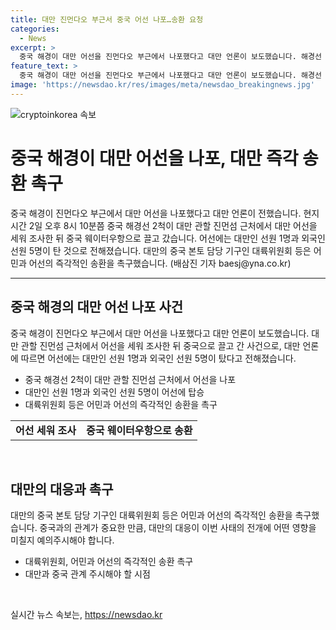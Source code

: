 ```yaml
---
title: 대만 진먼다오 부근서 중국 어선 나포…송환 요청
categories:
  - News
excerpt: >
  중국 해경이 대만 어선을 진먼다오 부근에서 나포했다고 대만 언론이 보도했습니다. 해경선 2척이 어선을 세워 조사한 후 중국으로 끌고 갔으며, 어선에는 대만인 선원 1명과 외국인 선원 5명이 탔다고 전해졌습니다. 대만 당국은 송환을 촉구했으며, 관련 기구들이 조치에 대해 논의 중이라고 합니다. 중국 해경의 행동이 긴장을 일으키고 있습니다. (150자)
feature_text: >
  중국 해경이 대만 어선을 진먼다오 부근에서 나포했다고 대만 언론이 보도했습니다. 해경선 2척이 어선을 세워 조사한 후 중국으로 끌고 갔으며, 어선에는 대만인 선원 1명과 외국인 선원 5명이 탔다고 전해졌습니다. 대만 당국은 송환을 촉구했으며, 관련 기구들이 조치에 대해 논의 중이라고 합니다. 중국 해경의 행동이 긴장을 일으키고 있습니다. (150자)
image: 'https://newsdao.kr/res/images/meta/newsdao_breakingnews.jpg'
---
```


<p><img src="https://newsdao.kr/res/images/meta/newsdao_breakingnews.jpg" alt="cryptoinkorea 속보" /></p>

<h1 data-ke-size="size26">중국 해경이 대만 어선을 나포, 대만 즉각 송환 촉구</h1>

<p data-ke-size="size16">중국 해경이 진먼다오 부근에서 대만 어선을 나포했다고 대만 언론이 전했습니다. 현지시간 2일 오후 8시 10분쯤 중국 해경선 2척이 대만 관할 진먼섬 근처에서 대만 어선을 세워 조사한 뒤 중국 웨이터우항으로 끌고 갔습니다. 어선에는 대만인 선원 1명과 외국인 선원 5명이 탄 것으로 전해졌습니다. 대만의 중국 본토 담당 기구인 대륙위원회 등은 어민과 어선의 즉각적인 송환을 촉구했습니다. (배삼진 기자 baesj@yna.co.kr)</p>

<hr>

<h2 data-ke-size="size26">중국 해경의 대만 어선 나포 사건</h2>

<p data-ke-size="size16">
중국 해경이 진먼다오 부근에서 대만 어선을 나포했다고 대만 언론이 보도했습니다. 대만 관할 진먼섬 근처에서 어선을 세워 조사한 뒤 중국으로 끌고 간 사건으로, 대만 언론에 따르면 어선에는 대만인 선원 1명과 외국인 선원 5명이 탔다고 전해졌습니다.
</p>

<ul>
  <li>중국 해경선 2척이 대만 관할 진먼섬 근처에서 어선을 나포</li>
  <li>대만인 선원 1명과 외국인 선원 5명이 어선에 탑승</li>
  <li>대륙위원회 등은 어민과 어선의 즉각적인 송환을 촉구</li>
</ul>

<table>
  <tr>
    <td style="text-align: center; height: 17px;"><b>어선 세워 조사</b></td>
    <td style="text-align: center; height: 17px;"><b>중국 웨이터우항으로 송환</b></td>
  </tr>
</table>

<p data-ke-size="size16">&nbsp;</p>

<h2 data-ke-size="size26">대만의 대응과 촉구</h2>

<p data-ke-size="size16">대만의 중국 본토 담당 기구인 대륙위원회 등은 어민과 어선의 즉각적인 송환을 촉구했습니다. 중국과의 관계가 중요한 만큼, 대만의 대응이 이번 사태의 전개에 어떤 영향을 미칠지 예의주시해야 합니다.</p>

<ul>
  <li>대륙위원회, 어민과 어선의 즉각적인 송환 촉구</li>
  <li>대만과 중국 관계 주시해야 할 시점</li>
</ul>

<p data-ke-size="size16">&nbsp;</p>
실시간 뉴스 속보는, <a href="https://newsdao.kr" rel="dofollow">https://newsdao.kr</a>


